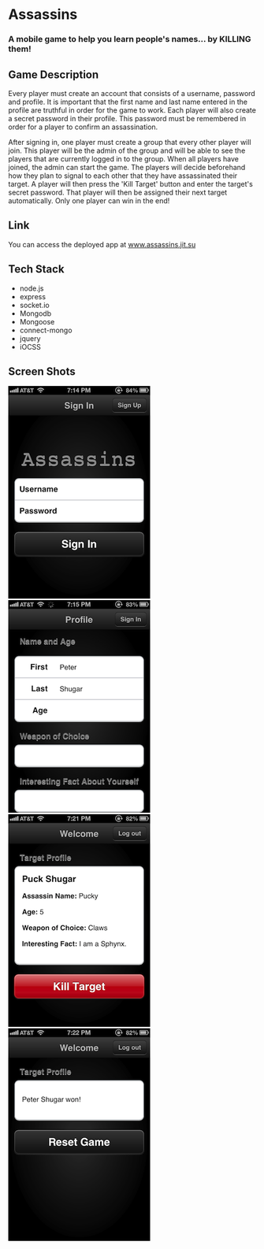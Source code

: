 # Assassins

### A mobile game to help you learn people's names... by KILLING them!


## Game Description

Every player must create an account that consists of a username, password and profile.  It is important that the first name and last name entered in the profile are truthful in order for the game to work.  Each player will also create a secret password in their profile.  This password must be remembered in order for a player to confirm an assassination.

After signing in, one player must create a group that every other player will join.  This player will be the admin of the group and will be able to see the players that are currently logged in to the group.  When all players have joined, the admin can start the game.  The players will decide beforehand how they plan to signal to each other that they have assassinated their target.  A player will then press the 'Kill Target' button and enter the target's secret password.  That player will then be assigned their next target automatically.  Only one player can win in the end!


## Link

You can access the deployed app at www.assassins.jit.su


## Tech Stack

* node.js
* express
* socket.io
* Mongodb
* Mongoose
* connect-mongo
* jquery
* iOCSS


## Screen Shots

![Alt text](README/photo.PNG "Sign In")
![Alt text](README/photo1.PNG "Profile")
![Alt text](README/photo4.PNG "Target")
![Alt text](README/photo5.PNG "Victory")
